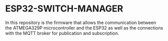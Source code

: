 # ESP32-SWITCH-MANAGER
In this repository is the firmware that allows the communication between the ATMEGA329P microcontroller and the ESP32 as well as the connections with the MQTT broker for publication and subscription.
